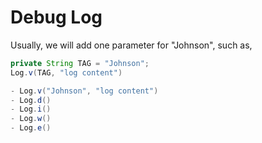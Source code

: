 # Debug Log

Usually, we will add one parameter for "Johnson", such as,
```java
private String TAG = "Johnson";
Log.v(TAG, "log content")
```

```java
- Log.v("Johnson", "log content")
- Log.d()
- Log.i()
- Log.w()
- Log.e()

```